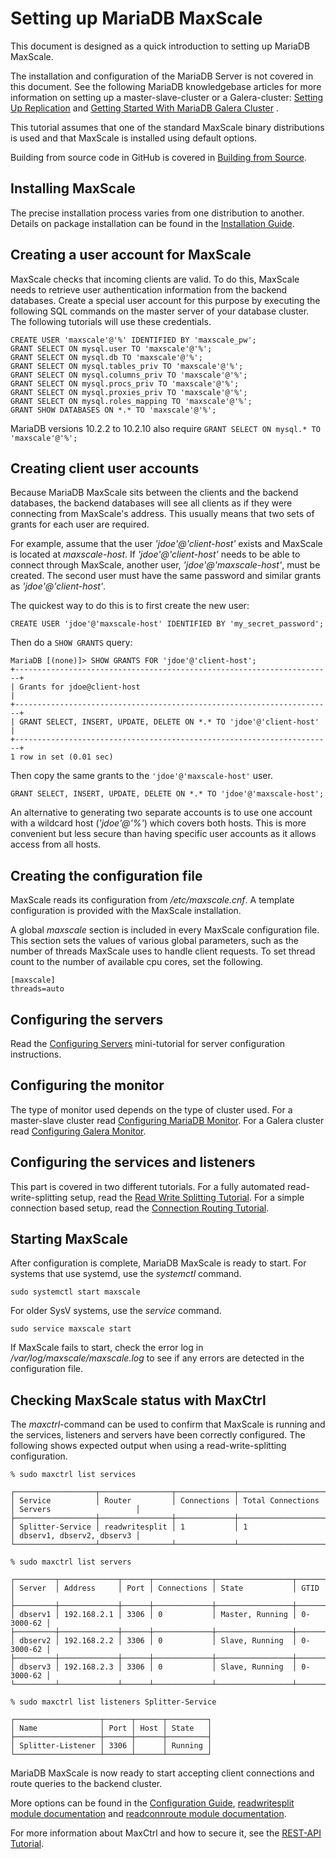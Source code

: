 # Setting up MariaDB MaxScale

This document is designed as a quick introduction to setting up MariaDB MaxScale.

The installation and configuration of the MariaDB Server is not covered in this document.
See the following MariaDB knowledgebase articles for more information on setting up a
master-slave-cluster or a Galera-cluster:
[Setting Up Replication](https://mariadb.com/kb/en/mariadb/setting-up-replication/)
 and
 [Getting Started With MariaDB Galera Cluster](https://mariadb.com/kb/en/mariadb/getting-started-with-mariadb-galera-cluster/)
.

This tutorial assumes that one of the standard MaxScale binary distributions is used and
that MaxScale is installed using default options.

Building from source code in GitHub is covered in
[Building from Source](../Getting-Started/Building-MaxScale-from-Source-Code.md).

## Installing MaxScale

The precise installation process varies from one distribution to another. Details on
package installation can be found in the
[Installation Guide](../Getting-Started/MariaDB-MaxScale-Installation-Guide.md).

## Creating a user account for MaxScale

MaxScale checks that incoming clients are valid. To do this, MaxScale needs to retrieve
user authentication information from the backend databases. Create a special user
account for this purpose by executing the following SQL commands on the master server of
your database cluster. The following tutorials will use these credentials.

```
CREATE USER 'maxscale'@'%' IDENTIFIED BY 'maxscale_pw';
GRANT SELECT ON mysql.user TO 'maxscale'@'%';
GRANT SELECT ON mysql.db TO 'maxscale'@'%';
GRANT SELECT ON mysql.tables_priv TO 'maxscale'@'%';
GRANT SELECT ON mysql.columns_priv TO 'maxscale'@'%';
GRANT SELECT ON mysql.procs_priv TO 'maxscale'@'%';
GRANT SELECT ON mysql.proxies_priv TO 'maxscale'@'%';
GRANT SELECT ON mysql.roles_mapping TO 'maxscale'@'%';
GRANT SHOW DATABASES ON *.* TO 'maxscale'@'%';
```

MariaDB versions 10.2.2 to 10.2.10 also require `GRANT SELECT ON mysql.* TO
'maxscale'@'%';`

## Creating client user accounts

Because MariaDB MaxScale sits between the clients and the backend databases, the backend
databases will see all clients as if they were connecting from MaxScale's address. This
usually means that two sets of grants for each user are required.

For example, assume that the user *'jdoe'@'client-host'* exists and MaxScale is located at
*maxscale-host*. If *'jdoe'@'client-host'* needs to be able to connect through MaxScale,
another user, *'jdoe'@'maxscale-host'*, must be created. The second user must have the
same password and similar grants as *'jdoe'@'client-host'*.

The quickest way to do this is to first create the new user:

```
CREATE USER 'jdoe'@'maxscale-host' IDENTIFIED BY 'my_secret_password';
```

Then do a `SHOW GRANTS` query:

```
MariaDB [(none)]> SHOW GRANTS FOR 'jdoe'@'client-host';
+-----------------------------------------------------------------------+
| Grants for jdoe@client-host                                           |
+-----------------------------------------------------------------------+
| GRANT SELECT, INSERT, UPDATE, DELETE ON *.* TO 'jdoe'@'client-host'   |
+-----------------------------------------------------------------------+
1 row in set (0.01 sec)
```

Then copy the same grants to the `'jdoe'@'maxscale-host'` user.

```
GRANT SELECT, INSERT, UPDATE, DELETE ON *.* TO 'jdoe'@'maxscale-host';
```

An alternative to generating two separate accounts is to use one account with a wildcard
host (*'jdoe'@'%'*) which covers both hosts.  This is more convenient but less secure than
having specific user accounts as it allows access from all hosts.

## Creating the configuration file

MaxScale reads its configuration from */etc/maxscale.cnf*. A template configuration is
provided with the MaxScale installation.

A global *maxscale* section is included in every MaxScale configuration file. This section
sets the values of various global parameters, such as the number of threads MaxScale uses
to handle client requests. To set thread count to the number of available cpu cores, set
the following.

```
[maxscale]
threads=auto
```

## Configuring the servers

Read the [Configuring Servers](Configuring-Servers.md) mini-tutorial for server
configuration instructions.

## Configuring the monitor

The type of monitor used depends on the type of cluster used. For a master-slave cluster
read
[Configuring MariaDB Monitor](Configuring-MariaDB-Monitor.md).
For a Galera cluster read
[Configuring Galera Monitor](Configuring-Galera-Monitor.md).

## Configuring the services and listeners

This part is covered in two different tutorials. For a fully automated
read-write-splitting setup, read the
[Read Write Splitting Tutorial](Read-Write-Splitting-Tutorial.md).
For a simple connection based setup, read the
[Connection Routing Tutorial](Connection-Routing-Tutorial.md).

## Starting MaxScale

After configuration is complete, MariaDB MaxScale is ready to start. For systems that
use systemd, use the _systemctl_ command.

```
sudo systemctl start maxscale
```

For older SysV systems, use the _service_ command.

```
sudo service maxscale start
```

If MaxScale fails to start, check the error log in */var/log/maxscale/maxscale.log* to see
if any errors are detected in the configuration file.

## Checking MaxScale status with MaxCtrl

The *maxctrl*-command can be used to confirm that MaxScale is running and the services,
listeners and servers have been correctly configured. The following shows expected output
when using a read-write-splitting configuration.

```
% sudo maxctrl list services

┌──────────────────┬────────────────┬─────────────┬───────────────────┬───────────────────────────┐
│ Service          │ Router         │ Connections │ Total Connections │ Servers                   │
├──────────────────┼────────────────┼─────────────┼───────────────────┼───────────────────────────┤
│ Splitter-Service │ readwritesplit │ 1           │ 1                 │ dbserv1, dbserv2, dbserv3 │
└──────────────────┴────────────────┴─────────────┴───────────────────┴───────────────────────────┘

% sudo maxctrl list servers

┌─────────┬─────────────┬──────┬─────────────┬─────────────────┬───────────┐
│ Server  │ Address     │ Port │ Connections │ State           │ GTID      │
├─────────┼─────────────┼──────┼─────────────┼─────────────────┼───────────┤
│ dbserv1 │ 192.168.2.1 │ 3306 │ 0           │ Master, Running │ 0-3000-62 │
├─────────┼─────────────┼──────┼─────────────┼─────────────────┼───────────┤
│ dbserv2 │ 192.168.2.2 │ 3306 │ 0           │ Slave, Running  │ 0-3000-62 │
├─────────┼─────────────┼──────┼─────────────┼─────────────────┼───────────┤
│ dbserv3 │ 192.168.2.3 │ 3306 │ 0           │ Slave, Running  │ 0-3000-62 │
└─────────┴─────────────┴──────┴─────────────┴─────────────────┴───────────┘

% sudo maxctrl list listeners Splitter-Service

┌───────────────────┬──────┬──────┬─────────┐
│ Name              │ Port │ Host │ State   │
├───────────────────┼──────┼──────┼─────────┤
│ Splitter-Listener │ 3306 │      │ Running │
└───────────────────┴──────┴──────┴─────────┘
```

MariaDB MaxScale is now ready to start accepting client connections and route queries to
the backend cluster.

More options can be found in the
[Configuration Guide](../Getting-Started/Configuration-Guide.md),
[readwritesplit module documentation](../Routers/ReadWriteSplit.md) and
[readconnroute module documentation](../Routers/ReadConnRoute.md).

For more information about MaxCtrl and how to secure it, see the
[REST-API Tutorial](REST-API-Tutorial.md).
